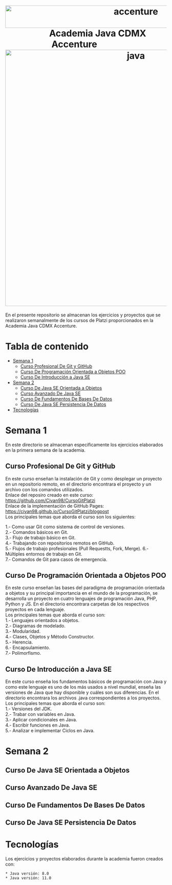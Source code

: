  <h1 align="center"> <img width="800" height="70" src="https://tecnoideas20.com/wp-content/uploads/2020/01/accenture.png" alt="accenture">&nbsp;&nbsp;&nbsp;&nbsp;&nbsp;&nbsp;&nbsp;&nbsp;&nbsp;&nbsp; Academia Java CDMX Accenture &nbsp;&nbsp;&nbsp;&nbsp;&nbsp;&nbsp;&nbsp;&nbsp;&nbsp;&nbsp; <img width="800" src="http://cdn2.dineroenimagen.com/media/dinero/styles/xlarge/public/images/blogs/javalogo.jpg" alt="java"></h1>



<p> En el presente repositorio se almacenan los ejercicios y proyectos que se realizaron semanalmente de los cursos de Platzi proporcionados en la Academia Java CDMX Accenture. </p>

 Tabla de contenido
====================
<!--ts-->
   * [Semana 1](#semana-1)
      * [Curso Profesional De Git y GitHub](#Curso-Profesional-De-Git-y-GitHub)
      * [Curso De Programación Orientada a Objetos POO](#Curso-De-Programación-Orientada-a-Objetos-POO)
      * [Curso De Introducción a Java SE](#Curso-De-Introducción-a-Java-SE)
   * [Semana 2](#semana-2)
     * [Curso De Java SE Orientada a Objetos](#Curso-De-Java-SE-Orientado-a-Objetos)
     * [Curso Avanzado De Java SE](#Curso-Avanzado-De-Java-SE)
     * [Curso De Fundamentos De Bases De Datos](#Curso-De-Fundamentos-De-Bases-De-Datos)
     * [Curso De Java SE Persistencia De Datos](#Curso-De-Java-SE-Persistencia-De-Datos)
  * [Tecnologías](#Tecnologías)
<!--te-->



 Semana 1
 =========
 En este directorio se almacenan específicamente los ejercicios elaborados en la primera semana de la academia.  

 Curso Profesional De Git y GitHub
 ----------------------------------
 En este curso enseñan la instalación de Git y como desplegar un proyecto en un repositorio remoto, en el directorio encontrara el proyecto y un archivo con los comandos utilizados.   
Enlace del reposiro creado en este curso: https://github.com/Civan98/CursoGitPlatzi  
Enlace de la implementación de GitHub Pages: https://civan98.github.io/CursoGitPlatzi/blogpost  
Los principales temas que aborda el curso son los siguientes:  

1.- Como usar Git como sistema de control de versiones.  
2.- Comandos básicos en Git.  
3.- Flujo de trabajo básico en Git.  
4.- Trabajando con repositorios remotos en GitHub.  
5.- Flujos de trabajo profesionales (Pull Requestts, Fork, Merge).
6.- Múltiples entornos de trabajo en Git.  
7.- Comandos de Git para casos de emergencia.  


 Curso De Programación Orientada a Objetos POO
 ----------------------------------------------
 En este curso enseñan las bases del paradigma de programación orientada a objetos y su principal importancia en el mundo de la programación, se desarrolla un proyecto en cuatro lenguajes de programación Java, PHP, Python y JS. En el directorio encontrara carpetas de los respectivos proyectos en cada lenguaje.  
Los principales temas que aborda el curso son:   
1.- Lenguajes orientados a objetos.  
2.- Diagramas de modelado.  
3.- Modularidad.  
4.- Clases, Objetos y Método Constructor.  
5.- Herencia.  
6.- Encapsulamiento.  
7.- Polimorfismo.  


Curso De Introducción a Java SE
----------------------------------
En este curso enseña los fundamentos básicos de programación con Java y como este lenguaje es uno de los más usados a nivel mundial, enseña las versiones de Java que hay disponible y cuáles son sus diferencias. En el directorio encontrara los archivos .java correspondientes a los proyectos.
Los principales temas que aborda el curso son:   
1.- Versiones del JDK.  
2.- Trabar con variables en Java.  
3.- Aplicar condicionales en Java.  
4.- Escribir funciones en Java.  
5.- Analizar e implementar Ciclos en Java.  

	
 Semana 2
 =========
 
 Curso De Java SE Orientada a Objetos
 ------------------------------------
 
 Curso Avanzado De Java SE
 --------------------------
     
 Curso De Fundamentos De Bases De Datos
 ------------------------------------
     
     
 Curso De Java SE Persistencia De Datos
 -----------------------------------------
 
 
 Tecnologías
 ============
Los ejercicios y proyectos elaborados durante la academia fueron creados con:
```
* Java versión: 8.0
* Java versión: 11.0
```



